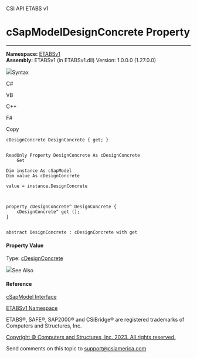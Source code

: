 ﻿

CSI API ETABS v1

# cSapModelDesignConcrete Property  
  
---  
  
**Namespace:** [ETABSv1](2780f1b8-2033-5289-2298-1cdb2a7508d9.htm)  
**Assembly:** ETABSv1 (in ETABSv1.dll) Version: 1.0.0.0 (1.27.0.0)

![](../icons/SectionExpanded.png)Syntax

C#

VB

C++

F#

Copy

    
    
    cDesignConcrete DesignConcrete { get; }
    
    
    ReadOnly Property DesignConcrete As cDesignConcrete
    	Get
    
    Dim instance As cSapModel
    Dim value As cDesignConcrete
    
    value = instance.DesignConcrete
    
    
    
    property cDesignConcrete^ DesignConcrete {
    	cDesignConcrete^ get ();
    }
    
    
    abstract DesignConcrete : cDesignConcrete with get
    

#### Property Value

Type: [cDesignConcrete](692d8043-f8d2-9265-f110-3f37b97ae059.htm)

![](../icons/SectionExpanded.png)See Also

#### Reference

[cSapModel Interface](fe0b0096-9fef-56a3-9d57-cdef76e0f611.htm)

[ETABSv1 Namespace](2780f1b8-2033-5289-2298-1cdb2a7508d9.htm)

ETABS®, SAFE®, SAP2000® and CSiBridge® are registered trademarks of Computers
and Structures, Inc.  

[Copyright © Computers and Structures, Inc. 2023. All rights
reserved.](http://www.csiamerica.com)

Send comments on this topic to
[support@csiamerica.com](mailto:support%40csiamerica.com?Subject=CSI%20API%20ETABS%20v1)

